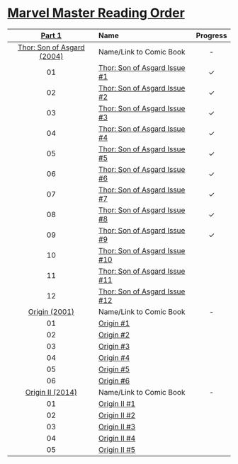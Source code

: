 # [Marvel Master Reading Order](https://comicbookreadingorders.com/marvel/marvel-master-reading-order/)


| [Part 1](https://comicbookreadingorders.com/marvel/marvel-master-reading-order-part-1/) | Name | Progress | 
|:---:|:---|:---:|
| [Thor: Son of Asgard (2004)](https://www.marvel.com/comics/series/680/thor_son_of_asgard_2004_-_2005) | Name/Link to Comic Book | - |
| 01 | [Thor: Son of Asgard Issue #1](https://readcomiconline.li/Comic/Thor-Son-of-Asgard/Issue-1?id=57057) | ✓ |
| 02 | [Thor: Son of Asgard Issue #2](https://readcomiconline.li/Comic/Thor-Son-of-Asgard/Issue-2?id=57065) | ✓ |
| 03 | [Thor: Son of Asgard Issue #3](https://readcomiconline.li/Comic/Thor-Son-of-Asgard/Issue-3?id=57068) | ✓ |
| 04 | [Thor: Son of Asgard Issue #4](https://readcomiconline.li/Comic/Thor-Son-of-Asgard/Issue-4?id=57071) | ✓ |
| 05 | [Thor: Son of Asgard Issue #5](https://readcomiconline.li/Comic/Thor-Son-of-Asgard/Issue-5?id=57074) | ✓ |
| 06 | [Thor: Son of Asgard Issue #6](https://readcomiconline.li/Comic/Thor-Son-of-Asgard/Issue-6?id=57076) | ✓ |
| 07 | [Thor: Son of Asgard Issue #7](https://readcomiconline.li/Comic/Thor-Son-of-Asgard/Issue-7?id=57079) | ✓ |
| 08 | [Thor: Son of Asgard Issue #8](https://readcomiconline.li/Comic/Thor-Son-of-Asgard/Issue-8?id=57080) | ✓ |
| 09 | [Thor: Son of Asgard Issue #9](https://readcomiconline.li/Comic/Thor-Son-of-Asgard/Issue-9?id=57082) | ✓ |
| 10 | [Thor: Son of Asgard Issue #10](https://readcomiconline.li/Comic/Thor-Son-of-Asgard/Issue-10?id=57059) |  |
| 11 | [Thor: Son of Asgard Issue #11](https://readcomiconline.li/Comic/Thor-Son-of-Asgard/Issue-11?id=57061) |  |
| 12 | [Thor: Son of Asgard Issue #12](https://readcomiconline.li/Comic/Thor-Son-of-Asgard/Issue-12?id=57062) |  |
| [Origin (2001)](https://www.marvel.com/comics/issue/10574/wolverine_the_origin_2001_1) | Name/Link to Comic Book | - |
| 01 | [Origin #1]() |  |
| 02 | [Origin #2]() |  |
| 03 | [Origin #3]() |  |
| 04 | [Origin #4]() |  |
| 05 | [Origin #5]() |  |
| 06 | [Origin #6]() |  |
| [Origin II (2014)](https://www.marvel.com/comics/series/17926/origin_ii_2013_-_2014) | Name/Link to Comic Book | - |
| 01 | [Origin II #1]() |  |
| 02 | [Origin II #2]() |  |
| 03 | [Origin II #3]() |  |
| 04 | [Origin II #4]() |  |
| 05 | [Origin II #5]() |  |
